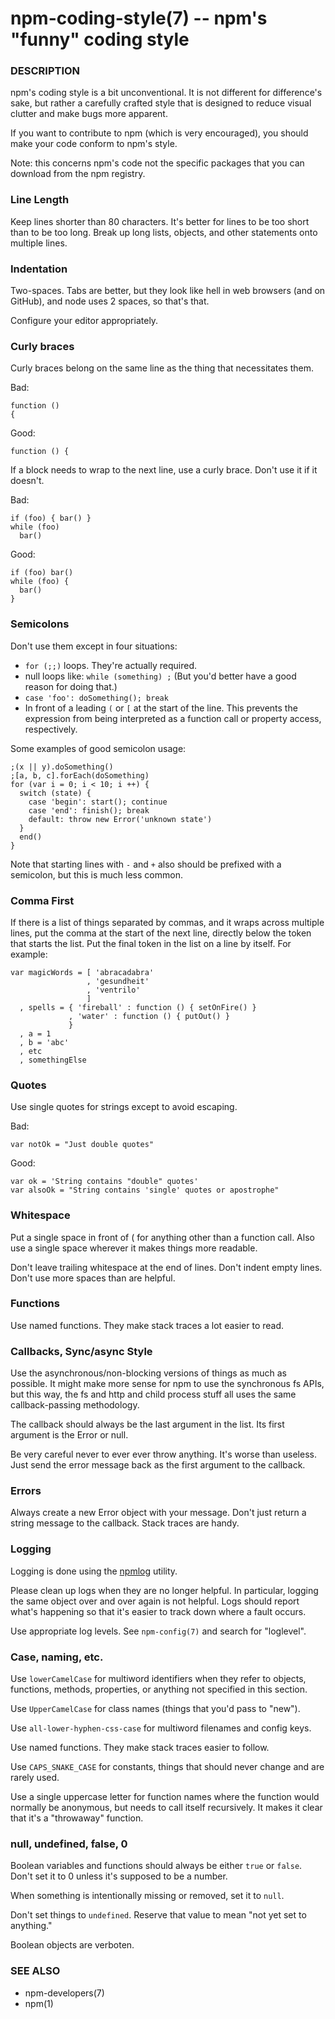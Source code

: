npm-coding-style(7) -- npm's "funny" coding style
=================================================

###  DESCRIPTION

npm's coding style is a bit unconventional.  It is not different for
difference's sake, but rather a carefully crafted style that is
designed to reduce visual clutter and make bugs more apparent.

If you want to contribute to npm (which is very encouraged), you should
make your code conform to npm's style.

Note: this concerns npm's code not the specific packages that you can download from the npm registry.

###  Line Length

Keep lines shorter than 80 characters.  It's better for lines to be
too short than to be too long.  Break up long lists, objects, and other
statements onto multiple lines.

###  Indentation

Two-spaces.  Tabs are better, but they look like hell in web browsers
(and on GitHub), and node uses 2 spaces, so that's that.

Configure your editor appropriately.

###  Curly braces

Curly braces belong on the same line as the thing that necessitates them.

Bad:

    function ()
    {

Good:

    function () {

If a block needs to wrap to the next line, use a curly brace.  Don't
use it if it doesn't.

Bad:

    if (foo) { bar() }
    while (foo)
      bar()

Good:

    if (foo) bar()
    while (foo) {
      bar()
    }

###  Semicolons

Don't use them except in four situations:

* `for (;;)` loops.  They're actually required.
* null loops like: `while (something) ;` (But you'd better have a good
  reason for doing that.)
* `case 'foo': doSomething(); break`
* In front of a leading `(` or `[` at the start of the line.
  This prevents the expression from being interpreted
  as a function call or property access, respectively.

Some examples of good semicolon usage:

    ;(x || y).doSomething()
    ;[a, b, c].forEach(doSomething)
    for (var i = 0; i < 10; i ++) {
      switch (state) {
        case 'begin': start(); continue
        case 'end': finish(); break
        default: throw new Error('unknown state')
      }
      end()
    }

Note that starting lines with `-` and `+` also should be prefixed
with a semicolon, but this is much less common.

###  Comma First

If there is a list of things separated by commas, and it wraps
across multiple lines, put the comma at the start of the next
line, directly below the token that starts the list.  Put the
final token in the list on a line by itself.  For example:

    var magicWords = [ 'abracadabra'
                     , 'gesundheit'
                     , 'ventrilo'
                     ]
      , spells = { 'fireball' : function () { setOnFire() }
                 , 'water' : function () { putOut() }
                 }
      , a = 1
      , b = 'abc'
      , etc
      , somethingElse

###  Quotes
Use single quotes for strings except to avoid escaping.

Bad:

    var notOk = "Just double quotes"

Good:

    var ok = 'String contains "double" quotes'
    var alsoOk = "String contains 'single' quotes or apostrophe"

###  Whitespace

Put a single space in front of ( for anything other than a function call.
Also use a single space wherever it makes things more readable.

Don't leave trailing whitespace at the end of lines.  Don't indent empty
lines.  Don't use more spaces than are helpful.

###  Functions

Use named functions.  They make stack traces a lot easier to read.

###  Callbacks, Sync/async Style

Use the asynchronous/non-blocking versions of things as much as possible.
It might make more sense for npm to use the synchronous fs APIs, but this
way, the fs and http and child process stuff all uses the same callback-passing
methodology.

The callback should always be the last argument in the list.  Its first
argument is the Error or null.

Be very careful never to ever ever throw anything.  It's worse than useless.
Just send the error message back as the first argument to the callback.

###  Errors

Always create a new Error object with your message.  Don't just return a
string message to the callback.  Stack traces are handy.

###  Logging

Logging is done using the [npmlog](https://github.com/npm/npmlog)
utility.

Please clean up logs when they are no longer helpful.  In particular,
logging the same object over and over again is not helpful.  Logs should
report what's happening so that it's easier to track down where a fault
occurs.

Use appropriate log levels.  See `npm-config(7)` and search for
"loglevel".

###  Case, naming, etc.

Use `lowerCamelCase` for multiword identifiers when they refer to objects,
functions, methods, properties, or anything not specified in this section.

Use `UpperCamelCase` for class names (things that you'd pass to "new").

Use `all-lower-hyphen-css-case` for multiword filenames and config keys.

Use named functions.  They make stack traces easier to follow.

Use `CAPS_SNAKE_CASE` for constants, things that should never change
and are rarely used.

Use a single uppercase letter for function names where the function
would normally be anonymous, but needs to call itself recursively.  It
makes it clear that it's a "throwaway" function.

###  null, undefined, false, 0

Boolean variables and functions should always be either `true` or
`false`.  Don't set it to 0 unless it's supposed to be a number.

When something is intentionally missing or removed, set it to `null`.

Don't set things to `undefined`.  Reserve that value to mean "not yet
set to anything."

Boolean objects are verboten.

###  SEE ALSO

* npm-developers(7)
* npm(1)
